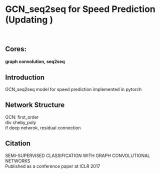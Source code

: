 # GCN_seq2seq for Speed Prediction (Updating )<br><br>

## Cores:<br> 

#### graph convolution, seq2seq<br>

## Introduction<br>
GCN_seq2seq model for speed prediction implemented in pytorch<br>

## Network Structure<br>
GCN:   first_order <br>
div cheby_poly <br>
if deep netwrok, residual connection
## Citation<br>
SEMI-SUPERVISED CLASSIFICATION WITH GRAPH CONVOLUTIONAL NETWORKS<br>
Published as a conference paper at ICLR 2017<br>

